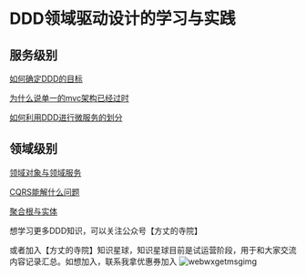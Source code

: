 # DDD领域驱动设计的学习与实践

## 服务级别

[如何确定DDD的目标](blogs/目标管理.md)

[为什么说单一的mvc架构已经过时](blogs/工程结构.md)

[如何利用DDD进行微服务的划分](blogs/服务的划分.md)


## 领域级别

[领域对象与领域服务](/blogs/领域对象与领域服务.md)

[CQRS能解什么问题](/blogs/CQRS能解什么问题.md)

[聚合根与实体](/blogs/聚合根与实体.md)

想学习更多DDD知识，可以关注公众号【方丈的寺院】

或者加入【方丈的寺院】知识星球，知识星球目前是试运营阶段，用于和大家交流内容记录汇总。如想加入，联系我拿优惠券加入
![webwxgetmsgimg](https://user-images.githubusercontent.com/12480008/180578484-260f3cd4-90e3-43c6-973a-a09ca2f3ed66.jpeg)
